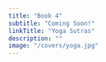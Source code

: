 ```yaml
---
title: "Book 4"
subtitle: "Coming Soon!"
linkTitle: "Yoga Sutras"
description: ""
image: "/covers/yoga.jpg"
---
```

